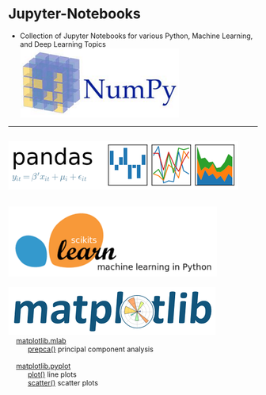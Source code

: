# Jupyter-Notebooks  
* Collection of Jupyter Notebooks for various Python, Machine Learning, and Deep Learning Topics  
[![Image Alt Text](images/NumPy.png)](numpy)  
-------------------------------------------------------------------------------------------  
[![Image Alt Text](images/Pandas.png)](pandas)  
-------------------------------------------------------------------------------------------  
[![Image Alt Text](images/scikit-learn.png)](scikit-learn)  
-------------------------------------------------------------------------------------------  
[![Image Alt Text](images/Matplotlib.png)](matplotlib)  
&nbsp;&nbsp;&nbsp;&nbsp;[matplotlib.mlab](matplotlib/matplotlib101.ipynb)  
&nbsp;&nbsp;&nbsp;&nbsp;&nbsp;&nbsp;&nbsp;&nbsp;&nbsp;&nbsp;[prepca()](matplotlib/matplotlib101.ipynb) principal component analysis  
<br>
&nbsp;&nbsp;&nbsp;&nbsp;[matplotlib.pyplot](matplotlib/matplotlib101.ipynb)  
&nbsp;&nbsp;&nbsp;&nbsp;&nbsp;&nbsp;&nbsp;&nbsp;&nbsp;&nbsp;[plot()](matplotlib/matplotlib101.ipynb) line plots   
&nbsp;&nbsp;&nbsp;&nbsp;&nbsp;&nbsp;&nbsp;&nbsp;&nbsp;&nbsp;[scatter()](matplotlib/matplotlib101.ipynb) scatter plots  
